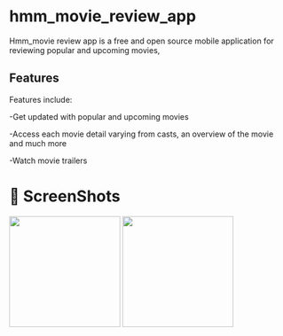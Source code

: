 # hmm_movie_review_app

Hmm_movie review app is a free and open source mobile application for reviewing popular and upcoming movies, 

## Features

Features include:

-Get updated with popular and upcoming movies

-Access each movie detail varying from casts, an overview of the movie and much more

-Watch movie trailers

# :camera_flash: ScreenShots
<img src="https://i.ibb.co/ZT3zXC2/Screenshot-20220804-121841.png" width="200" />
<img src="https://i.ibb.co/wJmSF3m/Screenshot-20220804-121915.png" width="200" />





